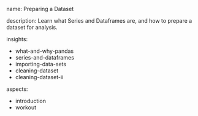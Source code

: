 name: Preparing a Dataset

description: Learn what Series and Dataframes are, and how to prepare a dataset for analysis.

insights:
  - what-and-why-pandas
  - series-and-dataframes
  - importing-data-sets
  - cleaning-dataset
  - cleaning-dataset-ii

aspects:
  - introduction
  - workout
